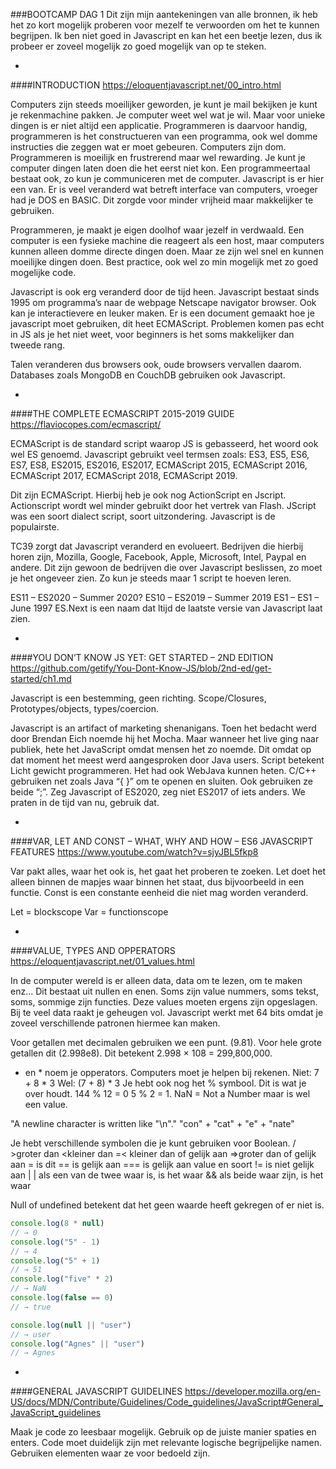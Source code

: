 ###BOOTCAMP DAG 1
Dit zijn mijn aantekeningen van alle bronnen, ik heb het zo kort mogelijk proberen voor mezelf te verwoorden om het te kunnen begrijpen. Ik ben niet goed in Javascript en kan het een beetje lezen, dus ik probeer er zoveel mogelijk zo goed mogelijk van op te steken.

-

####INTRODUCTION
https://eloquentjavascript.net/00_intro.html

Computers zijn steeds moeilijker geworden, je kunt je mail bekijken je kunt je rekenmachine pakken. Je computer weet wel wat je wil. Maar voor unieke dingen is er niet altijd een applicatie. Programmeren is daarvoor handig, programmeren is het constructueren van een programma, ook wel domme instructies die zeggen wat er moet gebeuren. Computers zijn dom. Programmeren is moeilijk en frustrerend maar wel rewarding. Je kunt je computer dingen laten doen die het eerst niet kon. Een programmeertaal bestaat ook, zo kun je communiceren met de computer. Javascript is er hier een van. Er is veel veranderd wat betreft interface van computers, vroeger had je DOS en BASIC. Dit zorgde voor minder vrijheid maar makkelijker te gebruiken. 

Programmeren, je maakt je eigen doolhof waar jezelf in verdwaald. Een computer is een fysieke machine die reageert als een host, maar computers kunnen alleen domme directe dingen doen. Maar ze zijn wel snel en kunnen moeilijke dingen doen. Best practice, ook wel zo min mogelijk met zo goed mogelijke code. 

Javascript is ook erg veranderd door de tijd heen. Javascript bestaat sinds 1995 om programma’s naar de webpage Netscape navigator browser. Ook kan je interactievere en leuker maken. Er is een document gemaakt hoe je javascript moet gebruiken, dit heet ECMAScript. Problemen komen pas echt in JS als je het niet weet, voor beginners is het soms makkelijker dan tweede rang. 

Talen veranderen dus browsers ook, oude browsers vervallen daarom. Databases zoals MongoDB en CouchDB gebruiken ook Javascript. 

-

####THE COMPLETE ECMASCRIPT 2015-2019 GUIDE
https://flaviocopes.com/ecmascript/

ECMAScript is de standard script waarop JS is gebasseerd, het woord ook wel ES genoemd. Javascript gebruikt veel termsen zoals:
ES3, ES5, ES6, ES7, ES8, ES2015, ES2016, ES2017, ECMAScript 2015, ECMAScript 2016, ECMAScript 2017, ECMAScript 2018, ECMAScript 2019. 

Dit zijn ECMAScript. Hierbij heb je ook nog ActionScript en Jscript. Actionscript wordt wel minder gebruikt door het vertrek van Flash. JScript was een soort dialect script, soort uitzondering. Javascript is de populairste. 

TC39 zorgt dat Javascript veranderd en evolueert. Bedrijven die hierbij horen zijn, Mozilla, Google, Facebook, Apple, Microsoft, Intel, Paypal en andere. Dit zijn gewoon de bedrijven die over Javascript beslissen, zo moet je het ongeveer zien. Zo kun je steeds maar 1 script te hoeven leren. 

ES11 – ES2020 – Summer 2020?
ES10 – ES2019 – Summer 2019
ES1 – ES1 – June 1997
ES.Next is een naam dat ltijd de laatste versie van Javascript laat zien. 

-

####YOU DON’T KNOW JS YET: GET STARTED – 2ND EDITION
https://github.com/getify/You-Dont-Know-JS/blob/2nd-ed/get-started/ch1.md

Javascript is een bestemming, geen richting. 
Scope/Closures, Prototypes/objects, types/coercion.

Javascript is an artifact of marketing shenanigans. Toen het bedacht werd door Brendan Eich noemde hij het Mocha. Maar wanneer het live ging naar publiek, hete het JavaScript omdat mensen het zo noemde. Dit omdat op dat moment het meest werd aangesproken door Java users. Script betekent Licht gewicht programmeren. Het had ook WebJava kunnen heten. C/C++ gebruiken net zoals Java “{ }” om te openen en sluiten. Ook gebruiken ze beide “;”. Zeg Javascript of ES2020, zeg niet ES2017 of iets anders. We praten in de tijd van nu, gebruik dat. 

-

####VAR, LET AND CONST – WHAT, WHY AND HOW – ES6 JAVASCRIPT FEATURES
https://www.youtube.com/watch?v=sjyJBL5fkp8

Var pakt alles, waar het ook is, het gaat het proberen te zoeken. Let doet het alleen binnen de mapjes waar binnen het staat, dus bijvoorbeeld in een functie. Const is een constante eenheid die niet mag worden veranderd. 

Let = blockscope
Var = functionscope

-

####VALUE, TYPES AND OPPERATORS
https://eloquentjavascript.net/01_values.html

In de computer wereld is er alleen data, data om te lezen, om te maken enz... Dit bestaat uit nullen en enen. Soms zijn value nummers, soms tekst, soms, sommige zijn functies. Deze values moeten ergens zijn opgeslagen. Bij te veel data raakt je geheugen vol. Javascript werkt met 64 bits omdat je zoveel verschillende patronen hiermee kan maken. 

Voor getallen met decimalen gebruiken we een punt. (9.81). Voor hele grote getallen dit (2.998e8). Dit betekent 2.998 × 108 = 299,800,000.

+ en * noem je opperators. Computers moet je helpen bij rekenen. 
Niet: 7 + 8 * 3
Wel: (7 + 8) * 3
Je hebt ook nog het % symbool. Dit is wat je over houdt. 
144 % 12 = 0
5 % 2 = 1.
NaN = Not a Number maar is wel een value. 

"A newline character is written like \"\\n\"."
"con" + "cat" + "e" + "nate"

Je hebt verschillende symbolen die je kunt gebruiken voor Boolean. 
/ >groter dan
<kleiner dan
=< kleiner dan of gelijk aan
=>groter dan of gelijk aan
= is dit
== is gelijk aan
=== is gelijk aan value en soort
!= is niet gelijk aan
| | als een van de twee waar is, is het waar
&& als beide waar zijn, is het waar

Null of undefined betekent dat het geen waarde heeft gekregen of er niet is.

```js
console.log(8 * null)
// → 0
console.log("5" - 1)
// → 4
console.log("5" + 1)
// → 51
console.log("five" * 2)
// → NaN
console.log(false == 0)
// → true

console.log(null || "user")
// → user
console.log("Agnes" || "user")
// → Agnes
```

-

####GENERAL JAVASCRIPT GUIDELINES
https://developer.mozilla.org/en-US/docs/MDN/Contribute/Guidelines/Code_guidelines/JavaScript#General_JavaScript_guidelines

Maak je code zo leesbaar mogelijk. Gebruik op de juiste manier spaties en enters. Code moet duidelijk zijn met relevante logische begrijpelijke namen. Gebruiken elementen waar ze voor bedoeld zijn.
